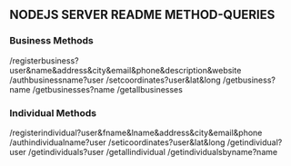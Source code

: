## NODEJS SERVER README METHOD-QUERIES

### Business Methods
/registerbusiness?user&name&address&city&email&phone&description&website
/authbusinessname?user
/setcoordinates?user&lat&long
/getbusiness?name
/getbusinesses?name
/getallbusinesses

### Individual Methods
/registerindividual?user&fname&lname&address&city&email&phone
/authindividualname?user
/seticoordinates?user&lat&long
/getindividual?user
/getindividuals?user
/getallindividual
/getindividualsbyname?name